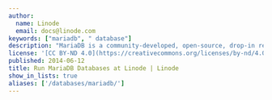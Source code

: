 ```yaml
---
author:
  name: Linode
  email: docs@linode.com
keywords: ["mariadb", " database"]
description: "MariaDB is a community-developed, open-source, drop-in replacement for the Relational Database Management System (RDBMS), MySQL. Its high compatibility with MySQL affords MariaDB library binary equivalency and exact-matching API and commands. It replaces MySQL's InnoDB storage engine with both XtraDB and transactional/non-transactional Aria storage engines.<br/><br/>According to [MariaDB.com](https://mariadb.com/), the RDBMS renders 'enterprise-grade performance, industry-leading security, world-class support and modern, unique architecture, extensible at every layer so users and the community can extend functionality to meet unique needs.'"
license: '[CC BY-ND 4.0](https://creativecommons.org/licenses/by-nd/4.0)'
published: 2014-06-12
title: Run MariaDB Databases at Linode | Linode
show_in_lists: true
aliases: ['/databases/mariadb/']
---
```



